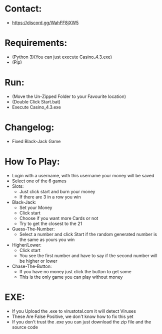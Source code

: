 # Contact:
- https://discord.gg/WahFF8jXW5 

# Requirements:
- (Python 3)(You can just execute Casino_4.3.exe)
- (Pip)

# Run:
- (Move the Un-Zipped Folder to your Favourite location)
- (Double Click Start.bat)
- Execute Casino_4.3.exe

# Changelog:
- Fixed Black-Jack Game

# How To Play:
- Login with a username, with this username your money will be saved
- Select one of the 6 games
- Slots:
  - Just click start and burn your money
  - If there are 3 in a row you win
- Black-Jack:
  - Set your Money
  - Click start
  - Choose if you want more Cards or not
  - Try to get the closest to the 21
- Guess-The-Number:
  - Select a number and click Start if the random generated number is the same as yours you win
- Higher/Lower:
  - Click start
  - You see the first number and have to say if the second number will be higher or lower
- Chase-The-Button:
  - If you have no money just click the button to get some
  - This is the only game you can play without money

# EXE:
- If you Upload the .exe to virustotal.com it will detect Viruses
- These Are False Positive, we don't know how to fix this yet
- If you don't trust the .exe you can just download the zip file and the source code